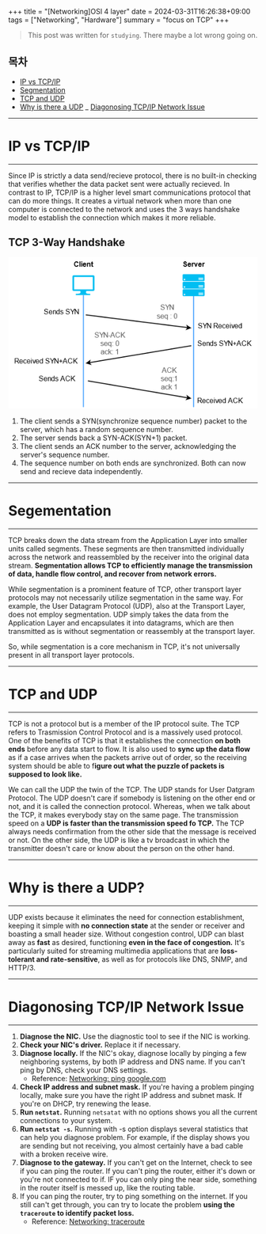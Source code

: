 +++
title = "[Networking]OSI 4 layer"
date = 2024-03-31T16:26:38+09:00
tags = ["Networking", "Hardware"]
summary = "focus on TCP"
+++
> This post was written for `studying`. There maybe a lot wrong going on.

## 목차
* [IP vs TCP/IP](#ip-vs-tcpip)
* [Segmentation](#segementation)
* [TCP and UDP](#tcp-and-udp)
* [Why is there a UDP](#why-is-there-a-udp)
_ [Diagonosing TCP/IP Network Issue](#diagonosing-tcpip-network-issue)

---

# IP vs TCP/IP
---

Since IP is strictly a data send/recieve protocol, there is no built-in checking that verifies whether the data packet sent were actually recieved. In contrast to IP, TCP/IP is a higher level smart communications protocol that can do more things. It creates a virtual network when more than one computer is connected to the network and uses the 3 ways handshake model to establish the connection which makes it more reliable.

## TCP 3-Way Handshake

![3wayhandshake](/images/posts/3way.png)

1. The client sends a SYN(synchronize sequence number) packet to the server, which has a random sequence number.
2. The server sends back a SYN-ACK(SYN+1) packet.
3. The client sends an ACK number to the server, acknowledging the server's sequence number.
4. The sequence number on both ends are synchronized. Both can now send and recieve data independently.

---

# Segementation
---

TCP breaks down the data stream from the Application Layer into smaller units called segments. These segments are then transmitted individually across the network and reassembled by the receiver into the original data stream. **Segmentation allows TCP to efficiently manage the transmission of data, handle flow control, and recover from network errors.**

While segmentation is a prominent feature of TCP, other transport layer protocols may not necessarily utilize segmentation in the same way. For example, the User Datagram Protocol (UDP), also at the Transport Layer, does not employ segmentation. UDP simply takes the data from the Application Layer and encapsulates it into datagrams, which are then transmitted as is without segmentation or reassembly at the transport layer.

So, while segmentation is a core mechanism in TCP, it's not universally present in all transport layer protocols.

---

# TCP and UDP
---

TCP is not a protocol but is a member of the IP protocol suite. The TCP refers to Trasmission Control Protocol and is a massively used protocol. One of the benefits of TCP is that it establishes the connection **on both ends** before any data start to flow. It is also used to **sync up the data flow** as if a case arrives when the packets arrive out of order, so the receiving system should be able to f**igure out what the puzzle of packets is supposed to look like.**

We can call the UDP the twin of the TCP. The UDP stands for User Datgram Protocol. The UDP doesn't care if somebody is listening on the other end or not, and it is called the connection protocol. Whereas, when we talk about the TCP, it makes everybody stay on the same page. The transmission speed on a **UDP is faster than the transmission speed fo TCP.** The TCP always needs confirmation from the other side that the message is received or not. On the other side, the UDP is like a tv broadcast in which the transmitter doesn't care or know about the person on the other hand.

---

# Why is there a UDP?
---

UDP exists because it eliminates the need for connection establishment, keeping it simple with **no connection state** at the sender or receiver and boasting a small header size. Without congestion control, UDP can blast away as **fast** as desired, functioning **even in the face of congestion.** It's particularly suited for streaming multimedia applications that are **loss-tolerant and rate-sensitive**, as well as for protocols like DNS, SNMP, and HTTP/3.

---

# Diagonosing TCP/IP Network Issue 
---

1. **Diagnose the NIC.** Use the diagnostic tool to see if the NIC is working.
2. **Check your NIC's driver.** Replace it if necessary.
3. **Diagnose locally.** If the NIC's okay, diagnose locally by pinging a few neighboring systems, by both IP address and DNS name. If you can't ping by DNS, check your DNS settings.
    * Reference: [Networking: ping google.com][link1]
4. **Check IP address and subnet mask.** If you're having a problem pinging locally, make sure you have the right IP address and subnet mask. If you're on DHCP, try renewing the lease.
5. **Run `netstat`.** Running `netsatat` with no options shows you all the current connections to your system. 
6. **Run `netstat -s`.** Running with -s option displays several statistics that can help you diagnose problem. For example, if the display shows you are sending but not receiving, you almost certainly have a bad cable with a broken receive wire. 
7. **Diagnose to the gateway.** If you can't get on the Internet, check to see if you can ping the router. If you can't ping the router, either it's down or you're not connected to if. IF you can only ping the near side, something in the router itself is messed up, like the routing table. 
8. If you can ping the router, try to ping something on the internet. If you still can't get through, you can try to locate the problem **using the `traceroute` to identify packet loss.** 
    * Reference: [Networking: traceroute][link]

[link1]:https://domicmeia.github.io/post/google/
[link]:https://domicmeia.github.io/post/traceroute/